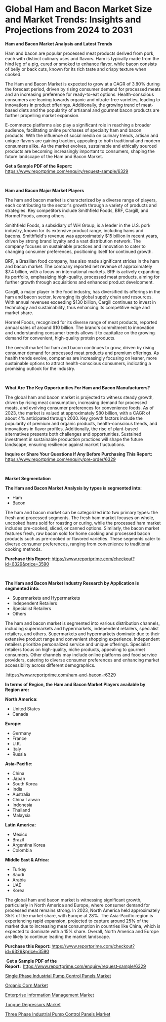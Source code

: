 <p><h1>Global Ham and Bacon Market Size and Market Trends: Insights and Projections from 2024 to 2031</h1></p><p><strong>Ham and Bacon Market Analysis and Latest Trends</strong></p>
<p><p>Ham and bacon are popular processed meat products derived from pork, each with distinct culinary uses and flavors. Ham is typically made from the hind leg of a pig, cured or smoked to enhance flavor, while bacon consists of belly or back cuts, known for its rich taste and crispy texture when cooked. </p><p>The Ham and Bacon Market is expected to grow at a CAGR of 3.80% during the forecast period, driven by rising consumer demand for processed meats and an increasing preference for ready-to-eat options. Health-conscious consumers are leaning towards organic and nitrate-free varieties, leading to innovations in product offerings. Additionally, the growing trend of meat-based diets and the popularity of artisanal and gourmet bacon products are further propelling market expansion. </p><p>E-commerce platforms also play a significant role in reaching a broader audience, facilitating online purchases of specialty ham and bacon products. With the influence of social media on culinary trends, artisan and unique flavors are gaining traction, appealing to both traditional and modern consumers alike. As the market evolves, sustainable and ethically sourced products are becoming increasingly important to consumers, shaping the future landscape of the Ham and Bacon Market.</p></p>
<p><strong>Get a Sample PDF of the Report:&nbsp;</strong> <a href="https://www.reportprime.com/enquiry/request-sample/6329">https://www.reportprime.com/enquiry/request-sample/6329</a></p>
<p>&nbsp;</p>
<p><strong>Ham and Bacon Major Market Players</strong></p>
<p><p>The ham and bacon market is characterized by a diverse range of players, each contributing to the sector's growth through a variety of products and strategies. Key competitors include Smithfield Foods, BRF, Cargill, and Hormel Foods, among others.</p><p>Smithfield Foods, a subsidiary of WH Group, is a leader in the U.S. pork industry, known for its extensive product range, including hams and bacons. Smithfield's revenue was approximately $15 billion in recent years, driven by strong brand loyalty and a vast distribution network. The company focuses on sustainable practices and innovation to cater to changing consumer preferences, positioning itself for continued growth.</p><p>BRF, a Brazilian food company, has also made significant strides in the ham and bacon market. The company reported net revenue of approximately $7.4 billion, with a focus on international markets. BRF is actively expanding its portfolio, emphasizing high-quality, processed meat products, aiming for further growth through acquisitions and enhanced product development.</p><p>Cargill, a major player in the food industry, has diversified its offerings in the ham and bacon sector, leveraging its global supply chain and resources. With annual revenues exceeding $130 billion, Cargill continues to invest in technology and sustainability, thus enhancing its competitive edge and market share.</p><p>Hormel Foods, recognized for its diverse range of meat products, reported annual sales of around $10 billion. The brand's commitment to innovation and understanding consumer trends allows it to capitalize on the growing demand for convenient, high-quality protein products.</p><p>The overall market for ham and bacon continues to grow, driven by rising consumer demand for processed meat products and premium offerings. As health trends evolve, companies are increasingly focusing on leaner, more sustainable options to attract health-conscious consumers, indicating a promising outlook for the industry.</p></p>
<p>&nbsp;</p>
<p><strong>What Are The Key Opportunities For Ham and Bacon Manufacturers?</strong></p>
<p><p>The global ham and bacon market is projected to witness steady growth, driven by rising meat consumption, increasing demand for processed meats, and evolving consumer preferences for convenience foods. As of 2023, the market is valued at approximately $80 billion, with a CAGR of about 4% anticipated through 2030. Key growth factors include the popularity of premium and organic products, health-conscious trends, and innovations in flavor profiles. Additionally, the rise of plant-based alternatives presents both challenges and opportunities. Sustained investment in sustainable production practices will shape the future landscape, ensuring resilience against market fluctuations.</p></p>
<p><strong>Inquire or Share Your Questions If Any Before Purchasing This Report:</strong> <a href="https://www.reportprime.com/enquiry/pre-order/6329">https://www.reportprime.com/enquiry/pre-order/6329</a></p>
<p>&nbsp;</p>
<p><strong>Market Segmentation</strong></p>
<p><strong>The Ham and Bacon Market Analysis by types is segmented into:</strong></p>
<p><ul><li>Ham</li><li>Bacon</li></ul></p>
<p><p>The ham and bacon market can be categorized into two primary types: the fresh and processed segments. The fresh ham market focuses on whole, uncooked hams sold for roasting or curing, while the processed ham market includes pre-cooked, sliced, or canned options. Similarly, the bacon market features fresh, raw bacon sold for home cooking and processed bacon products such as pre-cooked or flavored varieties. These segments cater to diverse consumer preferences, ranging from convenience to traditional cooking methods.</p></p>
<p><strong>Purchase this Report:&nbsp;</strong><a href="https://www.reportprime.com/checkout?id=6329&price=3590">https://www.reportprime.com/checkout?id=6329&price=3590</a></p>
<p>&nbsp;</p>
<p><strong>The Ham and Bacon Market Industry Research by Application is segmented into:</strong></p>
<p><ul><li>Supermarkets and Hypermarkets</li><li>Independent Retailers</li><li>Specialist Retailers</li><li>Others</li></ul></p>
<p><p>The ham and bacon market is segmented into various distribution channels, including supermarkets and hypermarkets, independent retailers, specialist retailers, and others. Supermarkets and hypermarkets dominate due to their extensive product range and convenient shopping experience. Independent retailers prioritize personalized service and unique offerings. Specialist retailers focus on high-quality, niche products, appealing to gourmet consumers. Other channels may include online platforms and food service providers, catering to diverse consumer preferences and enhancing market accessibility across different demographics.</p></p>
<p><a href="https://www.reportprime.com/ham-and-bacon-r6329">&nbsp;https://www.reportprime.com/ham-and-bacon-r6329</a></p>
<p><strong>In terms of Region, the Ham and Bacon Market Players available by Region are:</strong></p>
<p>
    <p> <strong> North America: </strong>
        <ul>
            <li>United States</li>
            <li>Canada</li>
        </ul>
        </p> 
    <p> <strong> Europe: </strong>
        <ul>
            <li>Germany</li>
            <li>France</li>
            <li>U.K.</li>
            <li>Italy</li>
            <li>Russia</li>
        </ul>
        </p> 
    <p> <strong> Asia-Pacific: </strong>
        <ul>
            <li>China</li>
            <li>Japan</li>
            <li>South Korea</li>
            <li>India</li>
            <li>Australia</li>
            <li>China Taiwan</li>
            <li>Indonesia</li>
            <li>Thailand</li>
            <li>Malaysia</li>
        </ul>
        </p> 
    <p> <strong> Latin America: </strong>
        <ul>
            <li>Mexico</li>
            <li>Brazil</li>
            <li>Argentina Korea</li>
            <li>Colombia</li>
        </ul>
        </p> 
    <p> <strong> Middle East & Africa: </strong>
        <ul>
            <li>Turkey</li>
            <li>Saudi</li>
            <li>Arabia</li>
            <li>UAE</li>
            <li>Korea</li>
        </ul>
    </p>
    </p>
<p><p>The global ham and bacon market is witnessing significant growth, particularly in North America and Europe, where consumer demand for processed meat remains strong. In 2023, North America held approximately 35% of the market share, with Europe at 28%. The Asia-Pacific region is experiencing rapid expansion, projected to capture around 25% of the market due to increasing meat consumption in countries like China, which is expected to dominate with a 15% share. Overall, North America and Europe are likely to continue leading the market landscape.</p></p>
<p><strong>Purchase this Report: </strong><a href="https://www.reportprime.com/checkout?id=6329&price=3590">https://www.reportprime.com/checkout?id=6329&price=3590</a></p>
<p>&nbsp;<strong>Get a Sample PDF of the Report:&nbsp;&nbsp;</strong><a href="https://www.reportprime.com/enquiry/request-sample/6329">https://www.reportprime.com/enquiry/request-sample/6329</a></p>
<p><strong></strong></p>
<p><p><a href="https://issuu.com/reportprime-2/docs/single-phase-industrial-pump-contro_b5b9551a016ba4">Single Phase Industrial Pump Control Panels Market</a></p><p><a href="https://www.linkedin.com/pulse/analyzing-organic-corn-market-dynamics-growth-drivers-forecasted-6oa2e?trackingId=rVc73QDER8Osb%2FY6v1Y3sA%3D%3D">Organic Corn Market</a></p><p><a href="https://medium.com/@stephen.russell7684/global-enterprise-information-management-market-trends-and-innovations-a-forward-looking-analysis-0756c7374495">Enterprise Information Management Market</a></p><p><a href="https://www.linkedin.com/pulse/exploring-tongue-depressors-market-dynamics-global-trends-nvxyf?trackingId=%2BPMavlOkTP6rBJlxkMwCBQ%3D%3D">Tongue Depressors Market</a></p><p><a href="https://issuu.com/reportprime-2/docs/three-phase-industrial-pump-control_227291d654524c">Three Phase Industrial Pump Control Panels Market</a></p></p>